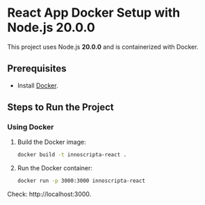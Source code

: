 # React App Docker Setup with Node.js 20.0.0

This project uses Node.js **20.0.0** and is containerized with Docker.

## Prerequisites

- Install [Docker](https://www.docker.com/).

## Steps to Run the Project

### Using Docker

1. Build the Docker image:

   ```bash
   docker build -t innoscripta-react .

   ```

2. Run the Docker container:
   ```bash
   docker run -p 3000:3000 innoscripta-react
   ```

Check: http://localhost:3000.
